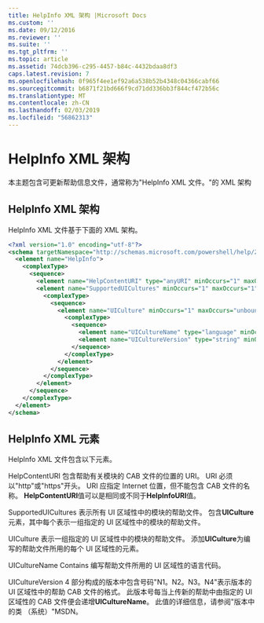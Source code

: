 ```yaml
---
title: HelpInfo XML 架构 |Microsoft Docs
ms.custom: ''
ms.date: 09/12/2016
ms.reviewer: ''
ms.suite: ''
ms.tgt_pltfrm: ''
ms.topic: article
ms.assetid: 74dcb396-c295-4457-b84c-4432bdaa8df3
caps.latest.revision: 7
ms.openlocfilehash: 0f965f4ee1ef92a6a538b52b4348c04366cabf66
ms.sourcegitcommit: b6871f21bd666f9cd71dd336bb3f844cf472b56c
ms.translationtype: MT
ms.contentlocale: zh-CN
ms.lasthandoff: 02/03/2019
ms.locfileid: "56862313"
---
```

# <a name="helpinfo-xml-schema"></a>HelpInfo XML 架构

本主题包含可更新帮助信息文件，通常称为"HelpInfo XML 文件。"的 XML 架构

## <a name="helpinfo-xml-schema"></a>HelpInfo XML 架构

HelpInfo XML 文件基于下面的 XML 架构。

```xml
<?xml version="1.0" encoding="utf-8"?>
<schema targetNamespace="http://schemas.microsoft.com/powershell/help/2010/05" xmlns="http://www.w3.org/2001/XMLSchema">
  <element name="HelpInfo">
    <complexType>
      <sequence>
        <element name="HelpContentURI" type="anyURI" minOccurs="1" maxOccurs="1" />
        <element name="SupportedUICultures" minOccurs="1" maxOccurs="1">
          <complexType>
            <sequence>
              <element name="UICulture" minOccurs="1" maxOccurs="unbounded">
                <complexType>
                  <sequence>
                    <element name="UICultureName" type="language" minOccurs="1" maxOccurs="1" />
                    <element name="UICultureVersion" type="string" minOccurs="1" maxOccurs="1" />
                  </sequence>
                </complexType>
              </element>
            </sequence>
          </complexType>
        </element>
      </sequence>
    </complexType>
  </element>
</schema>
```

## <a name="helpinfo-xml-elements"></a>HelpInfo XML 元素

HelpInfo XML 文件包含以下元素。

HelpContentURI 包含帮助有关模块的 CAB 文件的位置的 URI。 URI 必须以"http"或"https"开头。 URI 应指定 Internet 位置，但不能包含 CAB 文件的名称。 **HelpContentURI**值可以是相同或不同于**HelpInfoURI**值。

SupportedUICultures 表示所有 UI 区域性中的模块的帮助文件。 包含**UICulture**元素，其中每个表示一组指定的 UI 区域性中的模块的帮助文件。

UICulture 表示一组指定的 UI 区域性中的模块的帮助文件。 添加**UICulture**为编写的帮助文件所用的每个 UI 区域性的元素。

UICultureName Contains 编写帮助文件所用的 UI 区域性的语言代码。

UICultureVersion 4 部分构成的版本中包含号码"N1。N2。N3。N4"表示版本的 UI 区域性中的帮助 CAB 文件的格式。 此版本号每当上传新的帮助中由指定的 UI 区域性的 CAB 文件便会递增**UICultureName**。 此值的详细信息，请参阅"版本中的类 （系统）"MSDN。